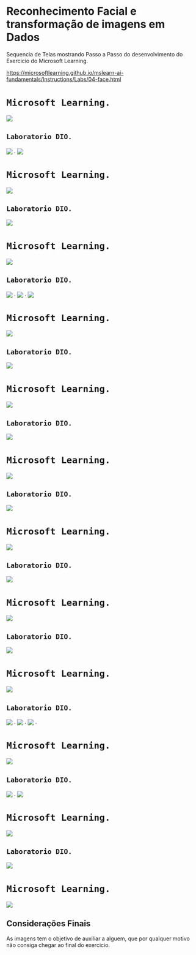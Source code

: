 <h1>
       <span> Reconhecimento Facial e transformação de imagens em Dados</span>
</h1>

Sequencia de Telas mostrando Passo a Passo do desenvolvimento do Exercicio do Microsoft Learning.

https://microsoftlearning.github.io/mslearn-ai-fundamentals/Instructions/Labs/04-face.html

##

# `Microsoft Learning.`

<img align="center" src="./imgs/Azure1.png" width=""/>

## `Laboratorio DIO.`

<img align="center" src="./imgs/Imagem01.jpg" width=""/>
.
<img align="center" src="./imgs/Imagem02.jpg" width=""/>

##

# `Microsoft Learning.`

<img align="center" src="./imgs/Azure2.png" width=""/>

## `Laboratorio DIO.`

<img align="center" src="./imgs/Imagem03.jpg" width=""/>

##

# `Microsoft Learning.`

<img align="center" src="./imgs/Azure3.png" width=""/>

## `Laboratorio DIO.`

<img align="center" src="./imgs/Imagem04.jpg" width=""/>
.
<img align="center" src="./imgs/Imagem05.jpg" width=""/>
. 
<img align="center" src="./imgs/Imagem06.jpg" width=""/>

##

# `Microsoft Learning.`

<img align="center" src="./imgs/Azure4.png" width=""/>

## `Laboratorio DIO.`

<img align="center" src="./imgs/Imagem08.jpg" width=""/>

##

# `Microsoft Learning.`

<img align="center" src="./imgs/Azure5.png" width=""/>

## `Laboratorio DIO.`

<img align="center" src="./imgs/Imagem10.jpg" width=""/>

##

# `Microsoft Learning.`

<img align="center" src="./imgs/Azure6.png" width=""/>

## `Laboratorio DIO.`

<img align="center" src="./imgs/Imagem09
.jpg" width=""/>

##

# `Microsoft Learning.`

<img align="center" src="./imgs/Azure7.png" width=""/>

## `Laboratorio DIO.`

<img align="center" src="./imgs/Imagem11.jpg" width=""/>

##

# `Microsoft Learning.`

<img align="center" src="./imgs/Azure8.png" width=""/>

## `Laboratorio DIO.`

<img align="center" src="./imgs/Imagem12.jpg" width=""/>

##

# `Microsoft Learning.`

<img align="center" src="./imgs/Azure9.png" width=""/>

## `Laboratorio DIO.`

<img align="center" src="./imgs/Imagem14.jpg" width=""/>
.
<img align="center" src="./imgs/Imagem15.jpg" width=""/>
.
<img align="center" src="./imgs/Imagem16.jpg" width=""/>
.

##

# `Microsoft Learning.`

<img align="center" src="./imgs/Azure10.png" width=""/>

## `Laboratorio DIO.`

<img align="center" src="./imgs/Imagem17.jpg" width=""/>
.
<img align="center" src="./imgs/Imagem18.jpg" width=""/>

##

# `Microsoft Learning.`

<img align="center" src="./imgs/Azure11.png" width=""/>

## `Laboratorio DIO.`

<img align="center" src="./imgs/Imagem19.jpg" width=""/>

##

# `Microsoft Learning.`

<img align="center" src="./imgs/Azure12.png" width=""/>

## Considerações Finais

As imagens tem o objetivo de auxiliar a alguem, que por qualquer motivo não consiga chegar ao final do exercicio.
